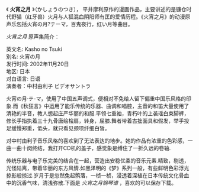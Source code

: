 

《 **火宵之月** 》（かしょうのつき），
平井摩利原作的漫画作品，主要讲述的是镰仓时代野猫（红牙兽）火月与人狐混血阴阳师有匡的爱情历程。《火宵之月》的动漫原声乐包括火宵の月?テーマ，百鬼夜行，红い月等曲目。

_火宵之月_ 原声集简介：

英文名: Kasho no Tsuki  
别名: 火宵の月  
发行时间: 2002年11月20日  
地区: 日本  
对白语言: 日语  
演奏者：中村由利子 ビデオサントラ

火宵の月·テ-マ，使用了中国五声调式，便相对不免给人留下偏重中国乐风格的印象.而《秋狂言》中运用了能乐传统的乐器、曲调和唱腔，主音的和笛大量使用了清艳的半音，教人想起庄严华丽的和服.平领七重袖，青朽叶的上袭瑶白束脚裤，修长手指执着三十九骨唐绘桧扇，转身，屈膝.舞者带着古拙面具和假发，举手投足缓慢郑重，低头，就只看见颈项纤细白皙。

对中村由利子音乐风格的喜欢到了无法表达的地步。她的作品有浓重的色彩感，一曲一曲十阕终结，我打开CD机的盖子，感觉象是缚住了一折久远的卷轴.

传统乐器与电子乐完美的结合在一起，营造出安稳优柔的音乐元素.精致，剔透，光怪陆离，带着华丽的东方风情.如黑泽明的《梦》系列一般，有些鲜明色彩浮光掠影般掠过.岁月于是忽然兔起鹘落，一桢一桢，浸透着深植在日本传统文化骨血中的沉香气味，清浅弥散.下面是
_火宵之月钢琴谱_ ，喜欢的可以保存下载。

